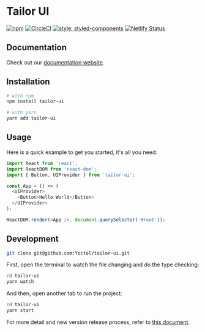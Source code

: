 # Tailor UI

[![npm](https://img.shields.io/npm/v/tailor-ui.svg)](https://www.npmjs.com/package/tailor-ui)
[![CircleCI](https://circleci.com/gh/Yoctol/tailor-ui.svg?style=shield&circle-token=3586bec62e7ddc76eca1227bc7a168d680169e09)](https://circleci.com/gh/Yoctol/tailor-ui)
[![style: styled-components](https://img.shields.io/badge/style-%F0%9F%92%85%20styled--components-orange.svg?colorB=daa357&colorA=db748e)](https://github.com/styled-components/styled-components)
[![Netlify Status](https://api.netlify.com/api/v1/badges/7e31ae18-19bf-4a55-9feb-a5b13dc4fcc4/deploy-status)](https://app.netlify.com/sites/tailor-ui/deploys)

## Documentation

Check out our [documentation website](https://tailor-ui.netlify.app).

## Installation

```bash
# with npm
npm install tailor-ui

# with yarn
yarn add tailor-ui
```

## Usage

Here is a quick example to get you started, it's all you need:

```js
import React from 'react';
import ReactDOM from 'react-dom';
import { Button, UIProvider } from 'tailor-ui';

const App = () => (
  <UIProvider>
    <Button>Hello World</Button>
  </UIProvider>
);

ReactDOM.render(<App />, document.querySelector('#root'));
```

## Development

```bash
git clone git@github.com:Yoctol/tailor-ui.git
```

First, open the terminal to watch the file changing and do the type checking:

```bash
cd tailor-ui
yarn watch
```

And then, open another tab to run the project:

```bash
cd tailor-ui
yarn start
```

For more detail and new version release process, refer to [this document](https://hackmd.io/ytSufQuVRp-Az-9arHTiug#Tailor-UI).
